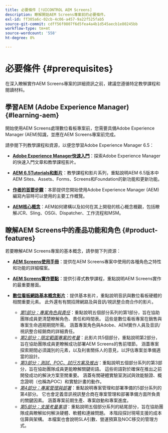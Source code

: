 ```yaml
---
title: 必要條件 [!UICONTROL AEM Screens]
description: 瞭解開始AEM Screens專案前的必要條件。
exl-id: ff305a6c-02cb-4c06-a457-9a22f525fab5
source-git-commit: cdff56f0807f6d5fea4a4b1d545aecb1e80245bb
workflow-type: tm+mt
source-wordcount: '558'
ht-degree: 0%

---
```


# 必要條件 {#prerequisites}

在深入瞭解實作AEM Screens專案的詳細資訊之前，建議您遵循特定教學課程和閱讀材料。

## 學習AEM (Adobe Experience Manager) {#learning-aem}

開始使用AEM Screens處理數位看板專案前，您需要具備Adobe Experience Manager (AEM)知識，並應在AEM Screens專案前完成。

請參閱下列教學課程和資源，以便您學習Adobe Experience Manager 6.5：

* **[Adobe Experience Manager快速入門](https://experienceleague.adobe.com/en/docs/experience-manager-cloud-service/content/overview/introduction)**：探索Adobe Experience Manager的快速入門文章和教學課程影片。

* **[AEM 6.5Tutorials和影片](https://experienceleague.adobe.com/en/docs/experience-manager-tutorials)**：教學課程和影片系列，重點說明AEM 6.5版本中AEM Sites、Assets、Forms、Screens和Foundation的新功能和更新功能。

* **[作者的首要步驟](https://experienceleague.adobe.com/en/docs/experience-manager-65/content/sites/authoring/essentials/first-steps)**：本節提供您開始使用Adobe Experience Manager (AEM)編寫內容時可以使用的主要工作概覽。

* **[AEM核心概念](https://experienceleague.adobe.com/en/docs/experience-manager-65/content/implementing/developing/introduction/the-basics)**：AEM如何建構以及如何在其上開發的核心概念概觀，包括瞭解JCR、Sling、OSGi、Dispatcher、工作流程和MSM。

## 瞭解AEM Screens中的產品功能和角色 {#product-features}

若要瞭解AEM Screens專案的基本概念，請參閱下列資源：

* **[AEM Screens使用手冊](https://experienceleague.adobe.com/en/docs/experience-manager-screens/user-guide/aem-screens-introduction)**：提供在AEM Screens專案中使用的各種角色之特性和功能的詳細檔案。

* **[AEM Screens實作要點](https://experienceleague.adobe.com/?launch=AEM-7a#recommended/solutions/experience-manager)**：提供引導式教學課程，重點說明AEM Screens實作的最重要層面。

* **[數位看板網路基本概念影片](https://experienceleague.adobe.com/en/docs/experience-manager-screens/user-guide/aem-screens-introduction)**：提供基本影片，重點說明音訊與數位看板硬體的相關重要元素。 此外還有有關招牌網路及與音訊/視訊整合商合作的影片。
   * *[第1部分：專案角色與責任](https://experienceleague.adobe.com/en/docs/experience-manager-screens/user-guide/digital-signage-network/project-roles-responsibilities)*：重點說明五個部分系列的第1部分，旨在協助團隊成員更清楚瞭解角色、責任和時間表。 這些是數位看板專案在銷售與專案生命週期期間所需。 涵蓋專案角色與Adobe、AEM實作人員及音訊/視訊整合經銷商的詳細責任。
   * *[第2部分：限定範圍專案的考量](https://experienceleague.adobe.com/en/docs/experience-manager-screens/user-guide/digital-signage-network/project-considerations)*：此影片共5個部分，重點說明第2部分，旨在協助團隊成員更瞭解成功部署AEM Screens的售前環節。 涵蓋專案探索期間必須識別的元素，以及利害關係人的意見，以評估專案並準備適當的設計。
   * *[第3部分：測試、POC、試行方案及推出](https://experienceleague.adobe.com/en/docs/experience-manager-screens/user-guide/digital-signage-network/testing-pocs-pilots-rollouts)*：重點說明五個部分系列的第3部分，旨在協助團隊成員更能瞭解關鍵術語。 這些術語對於確保在推出之前開發成功的解決方案至關重要。 涵蓋有關硬體實驗室測試與效能驗證、概念證明（也稱為POC）和實驗計畫的動作。
   * *[第4部分：專案管理與部署](https://experienceleague.adobe.com/en/docs/experience-manager-screens/user-guide/digital-signage-network/project-management-and-deployment)*：重點說明專案管理和部署準備的5部分系列的第4部分。 它也會定義音訊視訊整合商在專案管理和部署準備方面所負責的關鍵因素。 涵蓋專案前期生產、專案啟動和專案進度。
   * *[第5部分：支援考量事項](https://experienceleague.adobe.com/en/docs/experience-manager-screens/user-guide/digital-signage-network/support-considerations)*：重點說明五個部分系列的結尾部分，旨在協助團隊成員瞭解如何解決硬體、軟體和連線問題。 本階段探討現場支援的成本估算與架構。 本檔案也會說明SLA引數、營運預算及NOC移交的管理方式。
